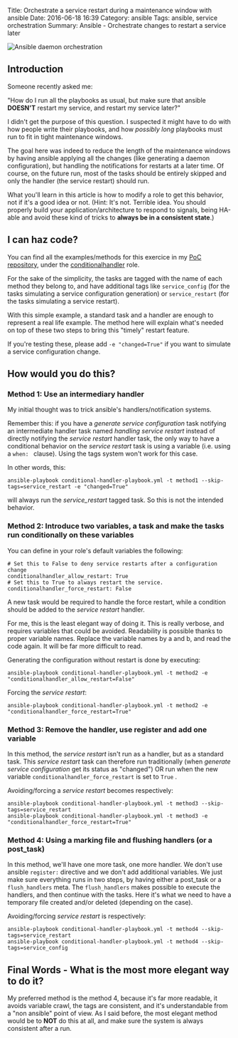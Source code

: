 Title: Orchestrate a service restart during a maintenance window with ansible
Date: 2016-06-18 16:39
Category: ansible
Tags: ansible, service orchestration
Summary: Ansible - Orchestrate changes to restart a service later

![Ansible daemon orchestration]({filename}/images/button.jpg)

## Introduction

Someone recently asked me:

"How do I run all the playbooks as usual, but make sure that ansible **DOESN'T** restart my service, and restart my service later?"

I didn't get the purpose of this question. I suspected it might have to do with how people write their playbooks, and how _possibly long_ playbooks must run to fit in tight maintenance windows.

The goal here was indeed to reduce the length of the maintenance windows by having ansible applying all the changes (like generating a daemon configuration), but handling the notifications for restarts at a later time. Of course, on the future run, most of the tasks should be entirely skipped and only the handler (the service restart) should run.

What you'll learn in this article is how to modify a role to get this behavior, not if it's a good idea or not. (Hint: It's not. Terrible idea. You should properly build your application/architecture to respond to signals, being HA-able and avoid these kind of tricks to **always be in a consistent state**.)

## I can haz code?

You can find all the examples/methods for this exercice in my [PoC repository][ansible-pocs], under the [conditionalhandler][ansible-pocs-service-restart] role.

For the sake of the simplicity, the tasks are tagged with the name of each method they belong to, and have additional tags like ```service_config``` (for the tasks simulating a service configuration generation) or ```service_restart``` (for the tasks simulating a service restart).

With this simple example, a standard task and a handler are enough to represent a real life example. The method here will explain what's needed on top of these two steps to bring this "timely" restart feature.

If you're testing these, please add ```-e "changed=True"``` if you want to simulate a service configuration change.

## How would you do this?

### Method 1: Use an intermediary handler

My initial thought was to trick ansible's handlers/notification systems.

Remember this: if you have a *generate service configuration* task notifying an intermediate handler task named *handling service restart* instead of directly notifying the *service restart* handler task, the only way to have a conditional behavior on the *service restart* task is using a variable (i.e. using a ```when: ``` clause). Using the tags system won't work for this case.

In other words, this:

    ansible-playbook conditional-handler-playbook.yml -t method1 --skip-tags=service_restart -e "changed=True"

will always run the *service_restart* tagged task. So this is not the intended behavior.

### Method 2: Introduce two variables, a task and make the tasks run conditionally on these variables

You can define in your role's default variables the following:


    # Set this to False to deny service restarts after a configuration change
    conditionalhandler_allow_restart: True
    # Set this to True to always restart the service.
    conditionalhandler_force_restart: False

A new task would be required to handle the force restart, while a condition should be added to the *service restart* handler.

For me, this is the least elegant way of doing it. This is really verbose, and requires variables that could be avoided. Readability is possible thanks to proper variable names. Replace the variable names by a and b, and read the code again. It will be far more difficult to read.

Generating the configuration without restart is done by executing:

    ansible-playbook conditional-handler-playbook.yml -t method2 -e "conditionalhandler_allow_restart=False"

Forcing the *service restart*:

    ansible-playbook conditional-handler-playbook.yml -t method2 -e "conditionalhandler_force_restart=True"

### Method 3: Remove the handler, use register and add one variable

In this method, the *service restart* isn't run as a handler, but as a standard task.
This *service restart* task can therefore run traditionally (when *generate service configuration* get its status as "changed") OR
run when the new variable ```conditionalhandler_force_restart``` is set to  ```True``` .

Avoiding/forcing a *service restart* becomes respectively:

    ansible-playbook conditional-handler-playbook.yml -t method3 --skip-tags=service_restart
    ansible-playbook conditional-handler-playbook.yml -t method3 -e "conditionalhandler_force_restart=True"

### Method 4: Using a marking file and flushing handlers (or a post_task)

In this method, we'll have one more task, one more handler. We don't use ansible ```register:``` directive and we don't add additional variables. We just make sure everything runs in two steps, by having either a post_task or a ```flush_handlers``` meta. The ```flush_handlers``` makes possible to execute the handlers, and then continue with the tasks. Here it's what we need to have a temporary file created and/or deleted (depending on the case).

Avoiding/forcing *service restart* is respectively:

    ansible-playbook conditional-handler-playbook.yml -t method4 --skip-tags=service_restart
    ansible-playbook conditional-handler-playbook.yml -t method4 --skip-tags=service_config

## Final Words - What is the most more elegant way to do it?

My preferred method is the method 4, because it's far more readable, it avoids variable crawl, the tags are consistent, and it's understandable from a "non ansible" point of view. As I said before, the most elegant method would be to **NOT** do this at all, and make sure the system is always consistent after a run.

[ansible-pocs]: https://github.com/evrardjp/ansible-pocs
[ansible-pocs-service-restart]: https://github.com/evrardjp/ansible-pocs/tree/master/roles/conditionalhandler